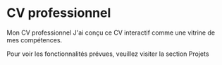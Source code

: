 # CV professionnel
Mon CV professionnel
J'ai conçu ce CV interactif comme une vitrine de mes compétences.

Pour voir les fonctionnalités prévues, veuillez visiter la section Projets
